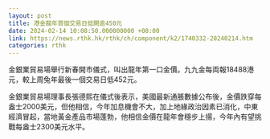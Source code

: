 ```yaml
---
layout: post
title: 港金龍年首個交易日低開逾450元
date: 2024-02-14 10:08:50.000000000 +08:00
link: https://news.rthk.hk/rthk/ch/component/k2/1740332-20240214.htm
categories: rthk
---
```


金銀業貿易場舉行新春開市儀式，叫出龍年第一口金價。九九金每両報18488港元，較上周兔年最後一個交易日低452元。

金銀業貿易場理事長張德熙在儀式後表示，美國最新通脹數據公布後，金價跌穿每盎士2000美元，但他相信，今年加息機會不大，加上地緣政治因素已消化，中東經濟冒起，當地黃金產品市場蓬勃，他相信金價在龍年會穩步上揚，今年內有望挑戰每盎士2300美元水平。
